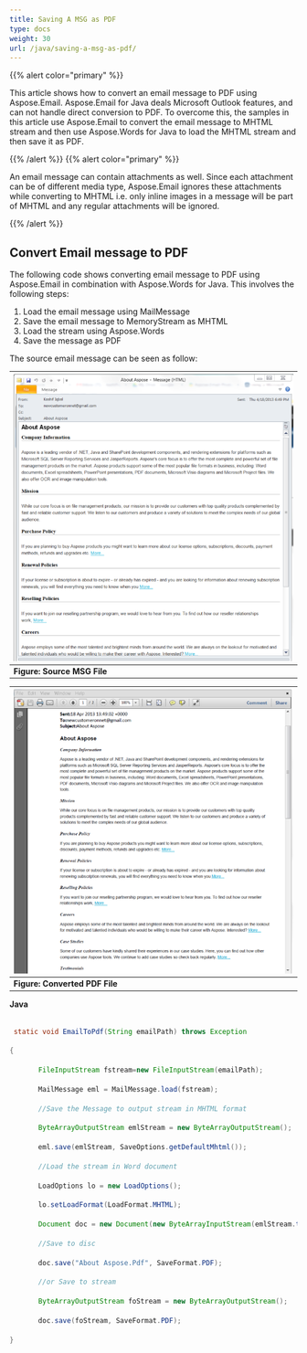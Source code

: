 ```yaml
---
title: Saving A MSG as PDF
type: docs
weight: 30
url: /java/saving-a-msg-as-pdf/
---
```


{{% alert color="primary" %}} 

This article shows how to convert an email message to PDF using Aspose.Email.
Aspose.Email for Java deals Microsoft Outlook features, and can not handle direct conversion to PDF. To overcome this, the samples in this article use Aspose.Email to convert the email message to MHTML stream and then use Aspose.Words for Java to load the MHTML stream and then save it as PDF.

{{% /alert %}} {{% alert color="primary" %}} 

An email message can contain attachments as well. Since each attachment can be of different media type, Aspose.Email ignores these attachments while converting to MHTML i.e. only inline images in a message will be part of MHTML and any regular attachments will be ignored.

{{% /alert %}} 
## **Convert Email message to PDF**
The following code shows converting email message to PDF using Aspose.Email in combination with Aspose.Words for Java. This involves the following steps:

1. Load the email message using MailMessage
1. Save the email message to MemoryStream as MHTML
1. Load the stream using Aspose.Words
1. Save the message as PDF

The source email message can be seen as follow:

|![todo:image_alt_text](saving-a-msg-as-pdf_1.png)|
| :- |
|**Figure: Source MSG File** |


|![todo:image_alt_text](saving-a-msg-as-pdf_2.png)|
| :- |
|**Figure: Converted PDF File** |
**Java**

``` java

 static void EmailToPdf(String emailPath) throws Exception

{

       FileInputStream fstream=new FileInputStream(emailPath);

       MailMessage eml = MailMessage.load(fstream);

       //Save the Message to output stream in MHTML format

       ByteArrayOutputStream emlStream = new ByteArrayOutputStream();

       eml.save(emlStream, SaveOptions.getDefaultMhtml());

       //Load the stream in Word document

       LoadOptions lo = new LoadOptions();

       lo.setLoadFormat(LoadFormat.MHTML);

       Document doc = new Document(new ByteArrayInputStream(emlStream.toByteArray()), lo);

       //Save to disc

       doc.save("About Aspose.Pdf", SaveFormat.PDF);

       //or Save to stream

       ByteArrayOutputStream foStream = new ByteArrayOutputStream();

       doc.save(foStream, SaveFormat.PDF);

}

```
